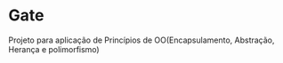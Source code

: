 # Gate
Projeto para aplicação de Princípios de OO(Encapsulamento, Abstração, Herança e polimorfismo)
